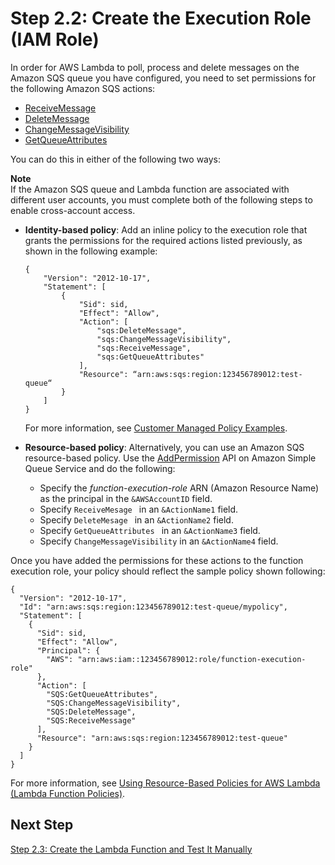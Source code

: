 # Step 2\.2: Create the Execution Role \(IAM Role\)<a name="with-sqs-create-execution-role"></a>

In order for AWS Lambda to poll, process and delete messages on the Amazon SQS queue you have configured, you need to set permissions for the following Amazon SQS actions:
+ [ReceiveMessage](https://docs.aws.amazon.com/AWSSimpleQueueService/latest/APIReference/API_ReceiveMessage.html)
+ [DeleteMessage](https://docs.aws.amazon.com/AWSSimpleQueueService/latest/APIReference/API_DeleteMessage.html)
+ [ChangeMessageVisibility](https://docs.aws.amazon.com/AWSSimpleQueueService/latest/APIReference/API_ChangeMessageVisibility.html)
+ [GetQueueAttributes](https://docs.aws.amazon.com/AWSSimpleQueueService/latest/APIReference/API_GetQueueAttributes.html)

You can do this in either of the following two ways:

**Note**  
If the Amazon SQS queue and Lambda function are associated with different user accounts, you must complete both of the following steps to enable cross\-account access\.
+ **Identity\-based policy**: Add an inline policy to the execution role that grants the permissions for the required actions listed previously, as shown in the following example:

  ```
  {
      "Version": "2012-10-17",
      "Statement": [
          {
              "Sid": sid,
              "Effect": "Allow",
              "Action": [
                  "sqs:DeleteMessage",
                  "sqs:ChangeMessageVisibility",
                  "sqs:ReceiveMessage",
                  "sqs:GetQueueAttributes"
              ],
              "Resource": “arn:aws:sqs:region:123456789012:test-queue“
          }
      ]
  }
  ```

  For more information, see [Customer Managed Policy Examples](access-control-identity-based.md#access-policy-examples-for-sdk-cli)\.
+ **Resource\-based policy**: Alternatively, you can use an Amazon SQS resource\-based policy\. Use the [AddPermission](https://docs.aws.amazon.com/AWSSimpleQueueService/latest/APIReference/API_AddPermission.html) API on Amazon Simple Queue Service and do the following: 
  + Specify the *function\-execution\-role* ARN \(Amazon Resource Name\) as the principal in the `&AWSAccountID` field\.
  + Specify `ReceiveMesage ` in an `&ActionName1` field\.
  + Specify `DeleteMesage ` in an `&ActionName2` field\.
  + Specify `GetQueueAttributes ` in an `&ActionName3` field\.
  + Specify `ChangeMessageVisibility` in an `&ActionName4` field\.

Once you have added the permissions for these actions to the function execution role, your policy should reflect the sample policy shown following:

```
{
  "Version": "2012-10-17",
  "Id": "arn:aws:sqs:region:123456789012:test-queue/mypolicy",
  "Statement": [
    {
      "Sid": sid,
      "Effect": "Allow",
      "Principal": {
        "AWS": "arn:aws:iam::123456789012:role/function-execution-role"
      },
      "Action": [
        "SQS:GetQueueAttributes",
        "SQS:ChangeMessageVisibility",
        "SQS:DeleteMessage",
        "SQS:ReceiveMessage"
      ],
      "Resource": "arn:aws:sqs:region:123456789012:test-queue"
    }
  ]
}
```

For more information, see [Using Resource\-Based Policies for AWS Lambda \(Lambda Function Policies\)](access-control-resource-based.md)\.

## Next Step<a name="with-sqs-next-step-3"></a>

[Step 2\.3: Create the Lambda Function and Test It Manually](with-sqs-create-function.md)